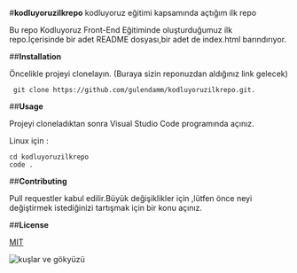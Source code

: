 #**kodluyoruzilkrepo**
kodluyoruz eğitimi kapsamında açtığım ilk repo

Bu repo Kodluyoruz Front-End Eğitiminde oluşturduğumuz ilk repo.İçerisinde bir adet README dosyası,bir adet de index.html barındırıyor.

##**Installation**

Öncelikle projeyi clonelayın. (Buraya sizin reponuzdan aldığınız link gelecek)

```
 git clone https://github.com/gulendamm/kodluyoruzilkrepo.git.

```

##**Usage**

Projeyi cloneladıktan sonra Visual Studio Code programında açınız.

Linux için :

```
cd kodluyoruzilkrepo
code .

```

##**Contributing**

Pull requestler kabul edilir.Büyük değişiklikler için ,lütfen önce neyi değiştirmek istediğinizi tartışmak için bir konu açınız.

##**License**

[MIT](https://youtube.com)

![kuşlar ve gökyüzü](https://i.pinimg.com/474x/d1/6e/4f/d16e4f9b3dac604ec4f86b63e0dc927a.jpg)



